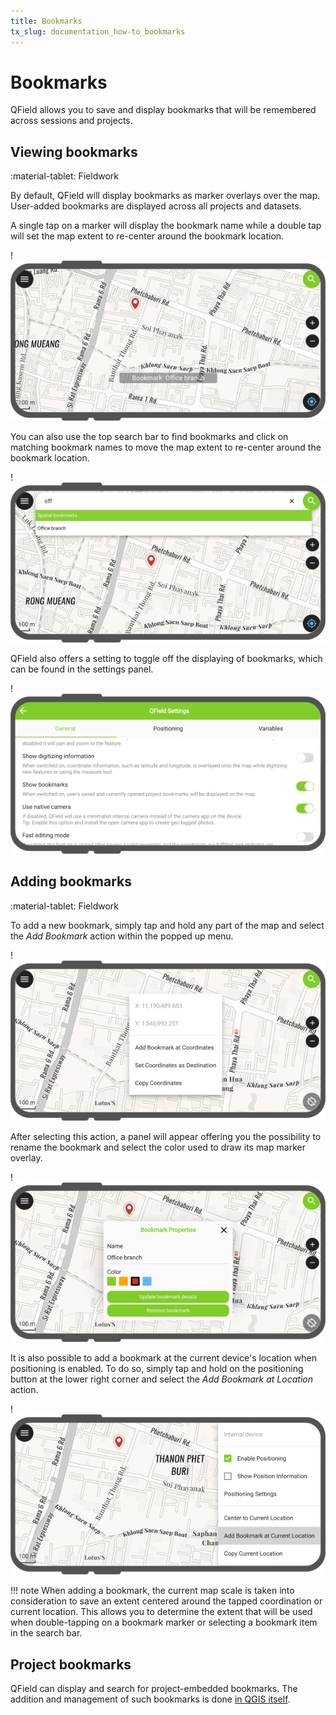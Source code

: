 ```yaml
---
title: Bookmarks
tx_slug: documentation_how-to_bookmarks
---
```


# Bookmarks

QField allows you to save and display bookmarks that will be remembered across sessions and projects.

## Viewing bookmarks
:material-tablet: Fieldwork

By default, QField will display bookmarks as marker overlays over the map. User-added bookmarks are displayed across all projects and datasets.

A single tap on a marker will display the bookmark name while a double tap will set the map extent to re-center around the bookmark location.

!![](../assets/images/bookmarks.png)

You can also use the top search bar to find bookmarks and click on matching bookmark names to move the map extent to re-center around the bookmark location.

!![](../assets/images/bookmarks-search.png)

QField also offers a setting to toggle off the displaying of bookmarks, which can be found in the settings panel.

!![](../assets/images/bookmarks-toggle.png)

## Adding bookmarks
:material-tablet: Fieldwork

To add a new bookmark, simply tap and hold any part of the map and select the *Add Bookmark* action within the popped up menu.

!![](../assets/images/bookmarks-add-from-touch.png)

After selecting this action, a panel will appear offering you the possibility to rename the bookmark and select the color used to draw its map marker overlay.

!![](../assets/images/bookmarks-properties.png)

It is also possible to add a bookmark at the current device's location when positioning is enabled. To do so, simply tap and hold on the positioning button at the lower right corner and select the *Add Bookmark at Location* action.

!![](../assets/images/bookmarks-add-from-location.png)

!!! note
    When adding a bookmark, the current map scale is taken into consideration to save an extent centered around the tapped coordination or current location. This allows you to determine the extent that will be used when double-tapping on a bookmark marker or selecting a bookmark item in the search bar.

## Project bookmarks

QField can display and search for project-embedded bookmarks. The addition and management of such bookmarks is done [in QGIS itself](https://docs.qgis.org/latest/en/docs/user_manual/introduction/general_tools.html#spatial-bookmarks).
